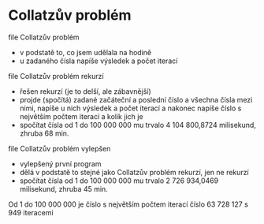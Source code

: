 # Collatzův problém
file Collatzův problém 
   - v podstatě to, co jsem udělala na hodině
   - u zadaného čísla napíše výsledek a počet iterací
   
file Collatzův problém rekurzí 
   - řešen rekurzí (je to delší, ale zábavnější)
   - projde (spočítá) zadané začáteční a poslední číslo a všechna čísla mezi nimi, napíše u nich výsledek a počet iterací a nakonec napíše číslo s největším   počtem iterací a kolik jich je 
   - spočítat čísla od 1 do 100 000 000 mu trvalo 4 104 800,8724 milisekund, zhruba 68 min.

file Collatzův problém vylepšen 
   - vylepšený první program
   - dělá v podstatě to stejné jako Collatzův problém rekurzí, jen ne rekurzí
   - spočítat čísla od 1 do 100 000 000 mu trvalo 2 726 934,0469 milisekund, zhruba 45 min.
   
 Od 1 do 100 000 000 je číslo s největším počtem iterací číslo 63 728 127 s 949 iteracemi

